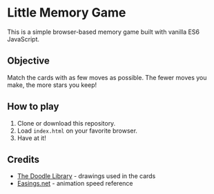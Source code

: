 # Little Memory Game

This is a simple browser-based memory game built with vanilla ES6 JavaScript.

## Objective

Match the cards with as few moves as possible. The fewer moves you make, the more stars you keep!

## How to play

1. Clone or download this repository.
2. Load `index.html` on your favorite browser.
3. Have at it!

## Credits

- [The Doodle Library](https://www.thedoodlelibrary.com/) - drawings used in the cards
- [Easings.net](https://easings.net/) - animation speed reference